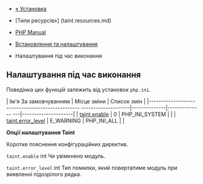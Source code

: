 - [« Установка](taint.installation.md)
- [Типи ресурсів»] (taint.resources.md)

- [PHP Manual](index.md)
- [Встановлення та налаштування](taint.setup.md)
- Налаштування під час виконання

## Налаштування під час виконання

Поведінка цих функцій залежить від установок `php.ini`.

| Ім'я За замовчуванням | Місце зміни | Список змін |
|------------------------------------------------- --------------------|--------------|-------------- ---|---------------------|
| [taint.enable](taint.configuration.md#ini.taint.enable) | 0 | PHP_INI_SYSTEM | |
| [taint.error_level](taint.configuration.md#ini.taint.error-level) | E_WARNING | PHP_INI_ALL | |

**Опції налаштування Taint**

Коротке пояснення конфігураційних директив.

`taint.enable` int
Чи увімкнено модуль.

`taint.error_level` int
Тип помилки, який повертатиме модуль при виявленні
підозрілого рядка.
